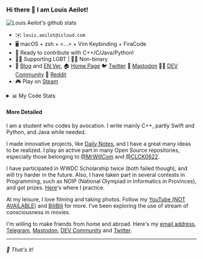 ### Hi there 👋 I am Louis Aeilot!

![Louis Aeilot's github stats](https://github-readme-stats.vercel.app/api?username=aeilot&theme=buefy&count_private=true&show_icons=true)

* ✉️ `louis.aeilot@icloud.com`
* 🖥 macOS + zsh + <...> + Vim Keybinding + FiraCode
* 🔨 Ready to contribute with C++/C/Java/Python!
* 🏳️‍🌈 Supporting LGBT | 🏳️‍⚧️ Non-binary
* 📝 [Blog](https://blog.aeilot.top) and [EN Ver.](https://en.blog.aeilot.top) 🏠 [Home Page](https://www.aeilot.top) 🐦 [Twitter](https://twitter.com/aeilot) 🦣 [Mastodon](https://mstdn.social/@aeilot) 👩‍💻 [DEV Community](https://dev.to/aeilot) 🤖 [Reddit](https://www.reddit.com/user/aeilotd)
* 🎮 Play on [Steam](https://steamcommunity.com/id/aeilot/)

<details>
<summary>📊 My Code Stats</summary>

<!--START_SECTION:waka-->
**I'm an Early 🐤** 

```text
🌞 Morning    49 commits     ████░░░░░░░░░░░░░░░░░░░░░   17.07% 
🌆 Daytime    110 commits    █████████░░░░░░░░░░░░░░░░   38.33% 
🌃 Evening    128 commits    ███████████░░░░░░░░░░░░░░   44.6% 
🌙 Night      0 commits      ░░░░░░░░░░░░░░░░░░░░░░░░░   0.0%

```
📅 **I'm Most Productive on Saturday** 

```text
Monday       22 commits     ██░░░░░░░░░░░░░░░░░░░░░░░   7.67% 
Tuesday      31 commits     ██░░░░░░░░░░░░░░░░░░░░░░░   10.8% 
Wednesday    29 commits     ██░░░░░░░░░░░░░░░░░░░░░░░   10.1% 
Thursday     35 commits     ███░░░░░░░░░░░░░░░░░░░░░░   12.2% 
Friday       51 commits     ████░░░░░░░░░░░░░░░░░░░░░   17.77% 
Saturday     69 commits     ██████░░░░░░░░░░░░░░░░░░░   24.04% 
Sunday       50 commits     ████░░░░░░░░░░░░░░░░░░░░░   17.42%

```


📊 **This Week I Spent My Time On** 

```text
⌚︎ Time Zone: Asia/Shanghai

💬 Programming Languages: 
Markdown                 28 mins             █████████████████████████   100.0%

🔥 Editors: 
VS Code                  28 mins             █████████████████████████   100.0%

💻 Operating System: 
Mac                      28 mins             █████████████████████████   100.0%

```

**I Mostly Code in Swift** 

```text
Swift                    7 repos             ████████░░░░░░░░░░░░░░░░░   31.82% 
HTML                     4 repos             ████░░░░░░░░░░░░░░░░░░░░░   18.18% 
Java                     2 repos             ██░░░░░░░░░░░░░░░░░░░░░░░   9.09% 
C                        1 repo              █░░░░░░░░░░░░░░░░░░░░░░░░   4.55% 
Kotlin                   1 repo              █░░░░░░░░░░░░░░░░░░░░░░░░   4.55%

```


**Timeline**

![Chart not found](https://raw.githubusercontent.com/aeilot/aeilot/master/charts/bar_graph.png) 


 Last Updated on 30/11/2021
<!--END_SECTION:waka-->
 
 </details>

#### More Detailed
  
I am a student who codes by avocation. I write mainly C++, partly Swift and Python, and Java while needed.

I made innovative projects, like [Daily Notes](https://github.com/aeilot/DailyNotes), and I have a great many ideas to be realized. I play an active part in many Open Source repositories, especially those belonging to [@MrWillCom](https://github.com/MrWillCom) and [@CLCK0622](https://github.com/CLCK0622).

I have participated in WWDC Scholarship twice (both failed though), and will try harder in the future. Also, I have taken part in several contests in Programming, such as NOIP (National Olympiad in Informatics in Provinces), and got prizes. [Here](https://github.com/aeilot/ProblemSet)'s where I practice.

At my leisure, I love filming and taking photos. Follow my [YouTube (NOT AVAILABLE)](#notavailable) and [BiliBili](https://space.bilibili.com/378981479) for more. I've been exploring the use of stream of consciousness in movies.

I'm willing to make friends from home and abroad. Here's my [email address](mailto:louis.aeilot@icloud.com), [Telegram](https://t.me/aeilotd), [Mastodon](https://mstdn.social/@aeilot), [DEV Community](https://dev.to/aeilot) and  [Twitter](https://twitter.com/aeilot).

<!-- In the end, I'm proud to introduce my elder sister [@QD-lazy-tm](https://github.com/QD-lazy-tm) who is 16. -->

---

###### 🌟 That's it!
